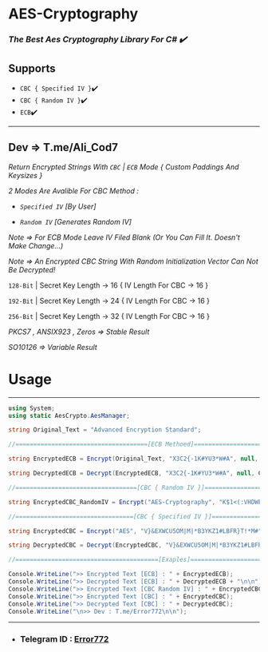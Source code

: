 # AES-Cryptography #
### *The Best Aes Cryptography Library For C# ✔️*

## Supports

- `CBC { Specified IV }`✔️
- `CBC { Random IV }`✔️
- `ECB`✔️
---

## Dev =>  T.me/Ali_Cod7 
        
*Return Encrypted Strings With `CBC` | `ECB` Mode { Custom Paddings And Keysizes }*
        
*2 Modes Are Avalible For CBC Method :*
        
- *`Specified IV` [By User]*

- *`Random IV` [Generates Random IV]*
        
*Note => For ECB Mode Leave IV Filed Blank (Or You Can Fill It. Doesn't Make Change...)*

*Note => An Encrypted CBC String With Random Initialization Vector Can Not Be Decrypted!*
 
`128-Bit` | Secret Key Length -> 16 { IV Length For CBC -> 16 }

`192-Bit` | Secret Key Length -> 24 { IV Length For CBC -> 16 }

`256-Bit` | Secret Key Length -> 32 { IV Length For CBC -> 16 }
        
*PKCS7 , ANSIX923 , Zeros => Stable Result*

*SO10126 => Variable Result*

# **Usage** #
---
```c#
using System;
using static AesCrypto.AesManager;

string Original_Text = "Advanced Encryption Standard";

//=====================================[ECB Methoed]====================================\\ 

string EncryptedECB = Encrypt(Original_Text, "X3C2{-1K#YU3*W#A", null, Ctype.ECB, KeySize.Bit128, Ptype.PKCS7); 

string DecryptedECB = Decrypt(EncryptedECB, "X3C2{-1K#YU3*W#A", null, Ctype.ECB, KeySize.Bit128, Ptype.PKCS7);

//==================================[CBC { Random IV }]==================================\\

string EncryptedCBC_RandomIV = Encrypt("AES-Cryptography", "K$1<(:VHDWE^AS2(4*:R%DUE", null, Ctype.CBC, KeySize.Bit192, Ptype.ANSIX923);

//=================================[CBC { Specified IV }]================================\\

string EncryptedCBC = Encrypt("AES", "V}&EXWCU5OM|M|*B3YKZ1#LBFR}T!*M#", "DWE^AS2(4*:R%DUE", Ctype.CBC, KeySize.Bit256, Ptype.ISO10126);

string DecryptedCBC = Decrypt(EncryptedCBC, "V}&EXWCU5OM|M|*B3YKZ1#LBFR}T!*M#", "DWE^AS2(4*:R%DUE", Ctype.CBC, KeySize.Bit256, Ptype.ISO10126);

//========================================[Exaples]======================================\\

Console.WriteLine(">> Encrypted Text [ECB] : " + EncryptedECB);
Console.WriteLine(">> Decrypted Text [ECB] : " + DecryptedECB + "\n\n");
Console.WriteLine(">> Encrypted Text [CBC Random IV] : " + EncryptedCBC_RandomIV + "\n\n");
Console.WriteLine(">> Encrypted Text [CBC] : " + EncryptedCBC);
Console.WriteLine(">> Decrypted Text [CBC] : " + DecryptedCBC);
Console.WriteLine("\n>> Dev : T.me/Error772\n\n");
```
---

- ### **Telegram ID : [Error772](https://T.me/Error772)**
